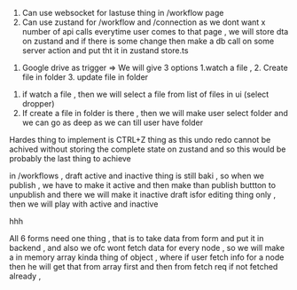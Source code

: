 1. Can use websocket for lastuse thing in /workflow page
2. Can use zustand for /workflow and /connection as we dont want x number of api calls everytime user comes to that page , we will store dta on zustand and if there is some change then make a db call on some server action and put tht it in zustand store.ts

<!-- GOOGLE DRIVE NODE -->
<!-- Make a from like this  -->

1. Google drive as trigger => We will give 3 options 1.watch a file , 2. Create file in folder 3. update file in folder

1) if watch a file , then we will select a file from list of files in ui (select dropper)
2) If create a file in folder is there , then we will make user select folder and we can go as deep as we can till user have folder


<!-- Todos -->  

Hardes thing to implement is CTRL+Z thing as this undo redo cannot be achived without storing the complete state on zustand and so this would be probably the last thing to achieve 

in /workflows , draft active and inactive thing is still baki , so when we publish , we have to make it active and then make than publish buttton to unpublish and there we will make it inactive  draft isfor editing thing only , then we will play with active  and inactive 

hhh
<!-- Todo before 31  -->
<!-- doing rn -->
All 6 forms need one thing , that is to take data from form and put it in backend , and also we ofc wont fetch data for every node , so we will make a in memory array kinda thing of object , where if user fetch info for a node then he will get that from array first and then from fetch req if not fetched already ,
